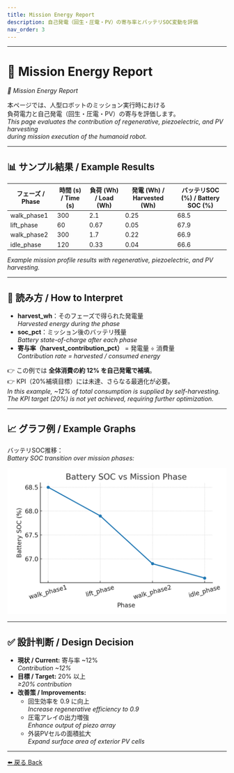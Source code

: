 ```yaml
---
title: Mission Energy Report
description: 自己発電（回生・圧電・PV）の寄与率とバッテリSOC変動を評価
nav_order: 3
---
```


---

# 🔋 Mission Energy Report  
*🔋 Mission Energy Report*

本ページでは、人型ロボットのミッション実行時における  
負荷電力と自己発電（回生・圧電・PV）の寄与を評価します。  
*This page evaluates the contribution of regenerative, piezoelectric, and PV harvesting  
during mission execution of the humanoid robot.*

---

## 📊 サンプル結果 / Example Results

| フェーズ / Phase | 時間 (s) / Time (s) | 負荷 (Wh) / Load (Wh) | 発電 (Wh) / Harvested (Wh) | バッテリSOC (%) / Battery SOC (%) |
|------------------|---------------------|-----------------------|----------------------------|-----------------------------------|
| walk_phase1      | 300                 | 2.1                   | 0.25                       | 68.5 |
| lift_phase       | 60                  | 0.67                  | 0.05                       | 67.9 |
| walk_phase2      | 300                 | 1.7                   | 0.22                       | 66.9 |
| idle_phase       | 120                 | 0.33                  | 0.04                       | 66.6 |

*Example mission profile results with regenerative, piezoelectric, and PV harvesting.*

---

## 🔎 読み方 / How to Interpret
- **harvest_wh**：そのフェーズで得られた発電量  
  *Harvested energy during the phase*  
- **soc_pct**：ミッション後のバッテリ残量  
  *Battery state-of-charge after each phase*  
- **寄与率（harvest_contribution_pct）** = 発電量 ÷ 消費量  
  *Contribution rate = harvested / consumed energy*  

👉 この例では **全体消費の約 12% を自己発電で補填**。  
👉 KPI（20%補填目標）には未達、さらなる最適化が必要。  
*In this example, ~12% of total consumption is supplied by self-harvesting.  
The KPI target (20%) is not yet achieved, requiring further optimization.*

---

## 📈 グラフ例 / Example Graphs

バッテリSOC推移：  
*Battery SOC transition over mission phases:*

![SOC vs Phase](../systemdk/reports/mission_energy/soc_vs_phase.png)

---

## ✅ 設計判断 / Design Decision
- **現状 / Current:** 寄与率 ~12%  
  *Contribution ~12%*  
- **目標 / Target:** 20% 以上  
  *≥20% contribution*  
- **改善策 / Improvements:**  
  - 回生効率を 0.9 に向上  
    *Increase regenerative efficiency to 0.9*  
  - 圧電アレイの出力増強  
    *Enhance output of piezo array*  
  - 外装PVセルの面積拡大  
    *Expand surface area of exterior PV cells*

---

[⬅️ 戻る Back](../)
